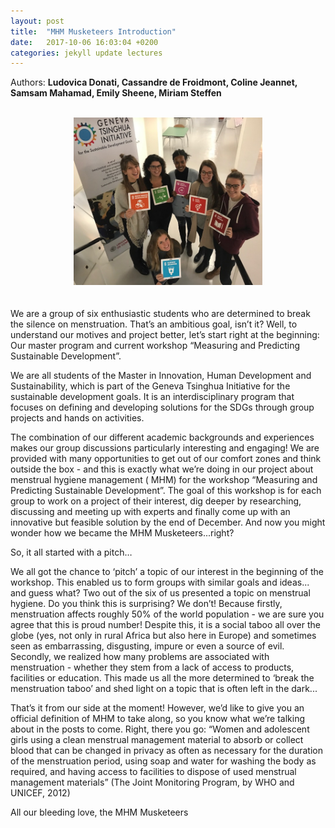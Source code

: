 ```yaml
---
layout: post
title:  "MHM Musketeers Introduction"
date:   2017-10-06 16:03:04 +0200
categories: jekyll update lectures
---
```


Authors: **Ludovica Donati, Cassandre de Froidmont, Coline Jeannet, Samsam Mahamad, Emily Sheene, Miriam Steffen**

<br>
<center><img src="/images/Group Picture MHM.jpg" alt=""  width="60%"></center>
<br>
<br>
We are a group of six enthusiastic students who are determined to break the silence on menstruation. That’s an ambitious goal, isn’t it? Well, to understand our motives and project better, let’s start right at the beginning: Our master program and current workshop “Measuring and Predicting Sustainable Development”.

We are all students of the Master in Innovation, Human Development and Sustainability, which is part of the Geneva Tsinghua Initiative for the sustainable development goals. It is an interdisciplinary program that focuses on defining and developing solutions for the SDGs through group projects and hands on activities. 

The combination of our different academic backgrounds and experiences makes our group discussions particularly interesting and engaging! We are provided with many opportunities to get out of our comfort zones and think outside the box - and this is exactly what we’re doing in our project about menstrual hygiene management ( MHM) for the workshop “Measuring and Predicting Sustainable Development”. The goal of this workshop is for each group to work on a project of their interest, dig deeper by researching, discussing and meeting up with experts and finally come up with an innovative but feasible solution by the end of December. And now you might wonder how we became the MHM Musketeers...right?

So, it all started with a pitch…

We all got the chance to ‘pitch’ a topic of our interest in the beginning of the workshop. This enabled us to form groups with similar goals and ideas... and guess what? Two out of the six of us presented a topic on menstrual hygiene. Do you think this is surprising? We don’t! Because firstly, menstruation affects roughly 50% of the world population - we are sure you agree that this is proud number! Despite this, it is a social taboo all over the globe (yes, not only in rural Africa but also here in Europe) and sometimes seen as embarrassing, disgusting, impure or even a source of evil. Secondly, we realized how many problems are associated with menstruation - whether they stem  from a lack of access to products, facilities or education. This made us all the more determined to ‘break the menstruation taboo’ and shed light on a topic that is often left in the dark...

That’s it from our side at the moment! However, we’d like to give you an official definition of MHM to take along, so you know what we’re talking about in the posts to come. Right, there you go: “Women and adolescent girls using a clean menstrual management material to absorb or collect blood that can be changed in privacy as often as necessary for the duration of the menstruation period, using soap and water for washing the body as required, and having access to facilities to dispose of used menstrual management materials” (The Joint Monitoring Program, by WHO and UNICEF, 2012)
 
All our bleeding love,
the MHM Musketeers
